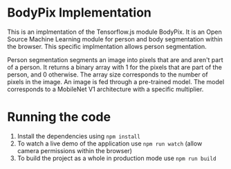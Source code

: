 # BodyPix Implementation

This is an implmentation of the Tensorflow.js module BodyPix. It is an Open Source Machine Learning module for person and body segmentation within the browser. This specific implmentation allows person segmentation.

Person segmentation segments an image into pixels that are and aren't part of a person. It returns a binary array with 1 for the pixels that are part of the person, and 0 otherwise. The array size corresponds to the number of pixels in the image. An image is fed through a pre-trained model. The model corresponds to a MobileNet V1 architecture with a specific multiplier.

# Running the code
1. Install the dependencies using `npm install`
2. To watch a live demo of the application use `npm run watch` (allow camera permissions within the browser)
3. To build the project as a whole in production mode use `npm run build`